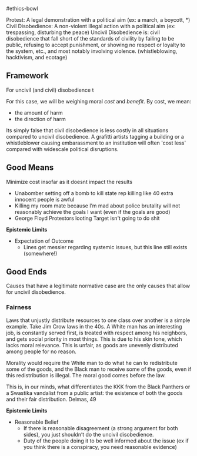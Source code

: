 
#ethics-bowl 

Protest: A legal demonstration with a political aim (ex: a march, a boycott, *)
Civil Disobedience: A non-violent illegal action with a political aim (ex: trespassing, disturbing the peace)
Uncivil Disobedience is: civil disobedience that fall short of the standards of civility by failing to be public, refusing to accept punishment, or showing no respect or loyalty to the system, etc., and most notably involving violence. (whistleblowing, hacktivism, and ecotage)

## Framework
For uncivil (and civil) disobedience t

For this case, we will be weighing moral *cost* and *benefit*. By cost, we mean:
- the amount of harm
- the direction of harm

Its simply false that civil disobedience is less costly in all situations compared to uncivil disobedience. A grafitti artists tagging a building or a whistleblower causing embarassment to an institution will often 'cost less' compared with widescale political disruptions. 

## Good Means
Minimize cost insofar as it doesnt impact the results


- Unabomber setting off a bomb to kill state rep killing like 40 extra innocent people is awful  
- Killing my room mate because I’m mad about police brutality will not reasonably achieve the goals I want (even if the goals are good)  
- George Floyd Protestors looting Target isn't going to do shit

**Epistemic Limits**
- Expectation of Outcome  
  - Lines get messier regarding systemic issues, but this line still exists (somewhere\!)
## Good Ends

Causes that have a legitimate normative case are the only causes that allow for uncivil disobedience.

### Fairness

Laws that unjustly distribute resources to one class over another is a simple example. Take Jim Crow laws in the 40s. A White man has an interesting job, is constantly served first, is treated with respect among his neighbors, and gets social priority in most things. This is due to his skin tone, which lacks moral relevance. This is unfair, as goods are unevenly distributed among people for no reason.

Morality would require the White man to do what he can to redistribute some of the goods, and the Black man to receive some of the goods, even if this redistribution is illegal. The moral good comes before the law. 

This is, in our minds, what differentiates the KKK from the Black Panthers or a Swastika vandalist from a public artist: the existence of both the goods and their fair distribution.
	Delmas, 49

**Epistemic Limits**

- Reasonable Belief  
  - If there is reasonable disagreement (a strong argument for both sides), you just shouldn’t do the uncivil disobedience.   
  - Duty of the people doing it to be well informed about the issue (ex if you think there is a conspiracy, you need reasonable evidence)